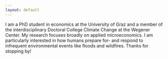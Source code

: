 ```yaml
---
layout: default
---
```








I am a PhD student in economics at the University of Graz and a member of the interdisciplinary Doctoral College Climate Change at the Wegener Center. My research focuses broadly on applied microeconomics. I am particularly interested in how humans prepare for- and respond to infrequent environmental events like floods and wildfires. Thanks for stopping by!
